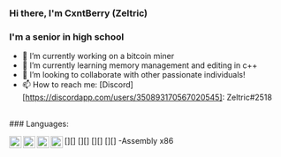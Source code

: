 ### Hi there, I'm CxntBerry (Zeltric)

### I'm a senior in high school
- 🔭 I’m currently working on a bitcoin miner
- 🌱 I’m currently learning memory management and editing in c++
- 👯 I’m looking to collaborate with other passionate individuals!
- 📫 How to reach me: [Discord][https://discordapp.com/users/350893170567020545]: Zeltric#2518
<br />
### Languages:

[<img align="left" alt ="cpp" width="22px" src="https://cdn.cdnlogo.com/logos/c/76/c.svg" />][]
[<img align="left" alt ="js/node" width="22px" src="https://cdn.cdnlogo.com/logos/n/94/nodejs-icon.svg" />][]
[<img align="left" alt ="python" width="22px" src="https://cdn.cdnlogo.com/logos/p/3/python.svg" />][]
[<img align="left" alt ="lua" width="22px" src="https://cdn.cdnlogo.com/logos/l/50/lua.svg" />][]
-Assembly x86
